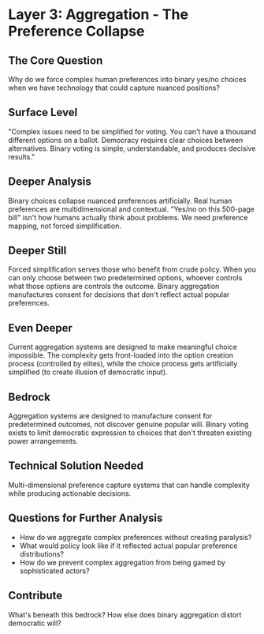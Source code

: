 # Layer 3: Aggregation - The Preference Collapse

## The Core Question
Why do we force complex human preferences into binary yes/no choices when we have technology that could capture nuanced positions?

## Surface Level
"Complex issues need to be simplified for voting. You can't have a thousand different options on a ballot. Democracy requires clear choices between alternatives. Binary voting is simple, understandable, and produces decisive results."

## Deeper Analysis
Binary choices collapse nuanced preferences artificially. Real human preferences are multidimensional and contextual. "Yes/no on this 500-page bill" isn't how humans actually think about problems. We need preference mapping, not forced simplification.

## Deeper Still
Forced simplification serves those who benefit from crude policy. When you can only choose between two predetermined options, whoever controls what those options are controls the outcome. Binary aggregation manufactures consent for decisions that don't reflect actual popular preferences.

## Even Deeper
Current aggregation systems are designed to make meaningful choice impossible. The complexity gets front-loaded into the option creation process (controlled by elites), while the choice process gets artificially simplified (to create illusion of democratic input).

## Bedrock
Aggregation systems are designed to manufacture consent for predetermined outcomes, not discover genuine popular will. Binary voting exists to limit democratic expression to choices that don't threaten existing power arrangements.

## Technical Solution Needed
Multi-dimensional preference capture systems that can handle complexity while producing actionable decisions.

## Questions for Further Analysis
- How do we aggregate complex preferences without creating paralysis?
- What would policy look like if it reflected actual popular preference distributions?
- How do we prevent complex aggregation from being gamed by sophisticated actors?

## Contribute
What's beneath this bedrock? How else does binary aggregation distort democratic will?
